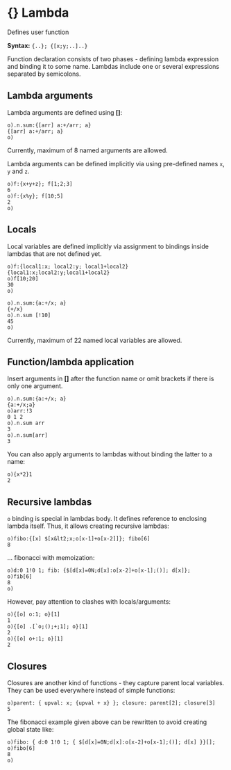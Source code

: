 # {} Lambda

Defines user function

**Syntax:** ```{..}; {[x;y;..]..}```

Function declaration consists of two phases - defining lambda expression and binding it to some name. Lambdas include one or several expressions separated by semicolons.

## Lambda arguments

Lambda arguments are defined using **[]**:

```o
o).n.sum:{[arr] a:+/arr; a}
{[arr] a:+/arr; a}
o)
```

Currently, maximum of 8 named arguments are allowed.

Lambda arguments can be defined implicitly via using pre-defined names `x`, `y` and `z`.

```o
o)f:{x+y+z}; f[1;2;3]
6
o)f:{x%y}; f[10;5]
2
o)
```

## Locals

Local variables are defined implicitly via assignment to bindings inside lambdas that are not defined yet.

```o
o)f:{local1:x; local2:y; local1+local2}
{local1:x;local2:y;local1+local2}
o)f[10;20]
30
o)
```

```o
o).n.sum:{a:+/x; a}
{+/x}
o).n.sum [!10]
45
o)
```

Currently, maximum of 22 named local variables are allowed.

## Function/lambda application

Insert arguments in **[]** after the function name or omit brackets if there is only one argument.

```o
o).n.sum:{a:+/x; a}
{a:+/x;a}
o)arr:!3
0 1 2
o).n.sum arr
3
o).n.sum[arr]
3
```

You can also apply arguments to lambdas without binding the latter to a name:

```o
o){x*2}1
2
```

## Recursive lambdas

`o` binding is special in lambdas body. It defines reference to enclosing lambda itself.
Thus, it allows creating recursive lambdas:

```o
o)fibo:{[x] $[x&lt2;x;o[x-1]+o[x-2]]}; fibo[6]
8
```

... fibonacci with memoization:

```o
o)d:0 1!0 1; fib: {$[d[x]=0N;d[x]:o[x-2]+o[x-1];()]; d[x]};
o)fib[6]
8
o)
```

However, pay attention to clashes with locals/arguments:

```o
o){[o] o:1; o}[1]
1
o){[o] .[`o;();+;1]; o}[1]
2
o){[o] o+:1; o}[1]
2
```

## Closures

Closures are another kind of functions - they capture parent local variables. They can be used everywhere instead of simple functions:

```o
o)parent: { upval: x; {upval + x} }; closure: parent[2]; closure[3]
5
```

The fibonacci example given above can be rewritten to avoid creating global state like:

```o
o)fibo: { d:0 1!0 1; { $[d[x]=0N;d[x]:o[x-2]+o[x-1];()]; d[x] }}[];
o)fibo[6]
8
o)
```
